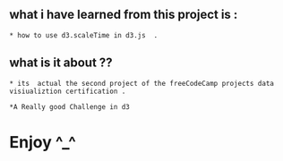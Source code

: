 ## what i have learned from this project is :

    * how to use d3.scaleTime in d3.js  .

## what is it about ??
    
    * its  actual the second project of the freeCodeCamp projects data visiualiztion certification .

    *A Really good Challenge in d3 

# Enjoy ^_^
